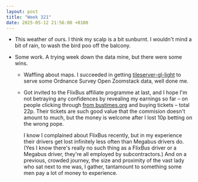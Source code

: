 ```yaml
---
layout: post
title: "Week 321"
date: 2025-05-12 21:56:00 +0100
---
```


- This weather of ours. I think my scalp is a bit sunburnt. I wouldn't mind a bit of rain, to wash the bird poo off the balcony.

- Some work. A trying week down the data mine, but there were some wins.

  - Waffling about maps. I succeeded in getting [tileserver-gl-light](https://github.com/maptiler/tileserver-gl) to serve some Ordnance Survey Open Zoomstack data, well done me.

  - Got invited to the FlixBus affiliate programme at last, and I hope I'm not betraying any confidences by revealing my earnings so far – on people clicking through [from bustimes.org](https://bustimes.org/operators/flixbus) and buying tickets – total 22p. Their tickets are such good value that the commision doesn't amount to much, but the money is welcome after I lost 10p betting on the wrong pope.

    I know I complained about FlixBus recently, but in my experience their drivers get lost infinitely less often than Megabus drivers do. (Yes I know there's really no such thing as a FlixBus driver or a Megabus driver, they're all employed by subcontractors.) And on a previous, crowded journey, the size and proximity of the vast lady who sat next to me was, I gather, tantamount to something some men pay a lot of money to experience.
